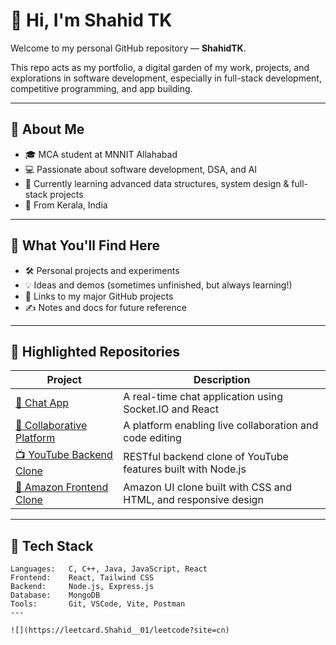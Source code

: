 # 👋 Hi, I'm Shahid TK

Welcome to my personal GitHub repository — **ShahidTK**.

This repo acts as my portfolio, a digital garden of my work, projects, and explorations in software development, especially in full-stack development, competitive programming, and app building.

---

## 🚀 About Me

- 🎓 MCA student at MNNIT Allahabad
- 💻 Passionate about software development, DSA, and AI
- 🌱 Currently learning advanced data structures, system design & full-stack projects
- 📍 From Kerala, India

---

## 🧠 What You'll Find Here

- 🛠️ Personal projects and experiments  
- 💡 Ideas and demos (sometimes unfinished, but always learning!)  
- 📂 Links to my major GitHub projects  
- ✍️ Notes and docs for future reference

---

## 📌 Highlighted Repositories


| Project | Description |
|--------|-------------|
| [💬 Chat App](https://github.com/ShahidTK/Chat-App.git) | A real-time chat application using Socket.IO and React |
| [🤝 Collaborative Platform](https://github.com/ShahidTK/DevJam-2025.git) | A platform enabling live collaboration and code editing |
| [📺 YouTube Backend Clone](https://github.com/ShahidTK/Chai-aur-Backend.git) | RESTful backend clone of YouTube features built with Node.js |
| [🛒 Amazon Frontend Clone](https://github.com/ShahidTK/Amazone-clone.git) | Amazon UI clone built with CSS and HTML, and responsive design |

---
## 🧰 Tech Stack

```text
Languages:   C, C++, Java, JavaScript, React  
Frontend:    React, Tailwind CSS  
Backend:     Node.js, Express.js  
Database:    MongoDB  
Tools:       Git, VSCode, Vite, Postman
---

![](https://leetcard.Shahid__01/leetcode?site=cn)
